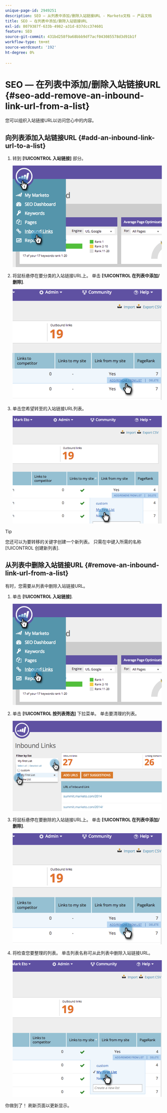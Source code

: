 ```yaml
---
unique-page-id: 2949251
description: SEO — 从列表中添加/删除入站链接URL - Marketo文档 — 产品文档
title: SEO — 在列表中添加/删除入站链接URL
exl-id: 8079387f-633b-4982-a31d-837dcc374601
feature: SEO
source-git-commit: 431bd258f9a68bbb9df7acf043085578d3d91b1f
workflow-type: tm+mt
source-wordcount: '192'
ht-degree: 0%

---
```


# SEO — 在列表中添加/删除入站链接URL {#seo-add-remove-an-inbound-link-url-from-a-list}

您可以组织入站链接URL以访问您心中的内容。

## 向列表添加入站链接URL {#add-an-inbound-link-url-to-a-list}

1. 转到 **[!UICONTROL 入站链接]** 部分。

   ![](assets/image2014-11-20-18-3a27-3a27.png)

1. 将鼠标悬停在要分类的入站链接URL上。 单击 **[!UICONTROL 在列表中添加/删除]**.

   ![](assets/image2014-11-20-18-3a27-3a40.png)

1. 单击您希望转至的入站链接URL列表。

   ![](assets/image2014-11-20-18-3a28-3a18.png)

>[!TIP]
>
>您还可以为要转移的关键字创建一个新列表。 只需在中键入所需的名称 [!UICONTROL 创建新列表].

## 从列表中删除入站链接URL {#remove-an-inbound-link-url-from-a-list}

有时，您需要从列表中删除入站链接URL。

1. 单击 **[!UICONTROL 入站链接]**.

   ![](assets/image2014-11-20-18-3a28-3a41.png)

1. 单击 **[!UICONTROL 按列表筛选]** 下拉菜单。 单击要清理的列表。

   ![](assets/image2014-11-20-18-3a28-3a57.png)

1. 将鼠标悬停在要删除的入站链接URL上。 单击 **[!UICONTROL 在列表中添加/删除]**.

   ![](assets/image2014-11-20-18-3a29-3a56.png)

1. 将检查您要整理的列表。 单击列表名称可从此列表中删除入站链接URL。

   ![](assets/image2014-11-20-18-3a30-3a10.png)

你做到了！ 刷新页面以更新显示。
